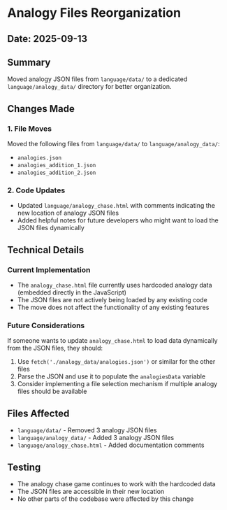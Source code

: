 # Analogy Files Reorganization

## Date: 2025-09-13

## Summary
Moved analogy JSON files from `language/data/` to a dedicated `language/analogy_data/` directory for better organization.

## Changes Made

### 1. File Moves
Moved the following files from `language/data/` to `language/analogy_data/`:
- `analogies.json`
- `analogies_addition_1.json`
- `analogies_addition_2.json`

### 2. Code Updates
- Updated `language/analogy_chase.html` with comments indicating the new location of analogy JSON files
- Added helpful notes for future developers who might want to load the JSON files dynamically

## Technical Details

### Current Implementation
- The `analogy_chase.html` file currently uses hardcoded analogy data (embedded directly in the JavaScript)
- The JSON files are not actively being loaded by any existing code
- The move does not affect the functionality of any existing features

### Future Considerations
If someone wants to update `analogy_chase.html` to load data dynamically from the JSON files, they should:
1. Use `fetch('./analogy_data/analogies.json')` or similar for the other files
2. Parse the JSON and use it to populate the `analogiesData` variable
3. Consider implementing a file selection mechanism if multiple analogy files should be available

## Files Affected
- `language/data/` - Removed 3 analogy JSON files
- `language/analogy_data/` - Added 3 analogy JSON files
- `language/analogy_chase.html` - Added documentation comments

## Testing
- The analogy chase game continues to work with the hardcoded data
- The JSON files are accessible in their new location
- No other parts of the codebase were affected by this change
